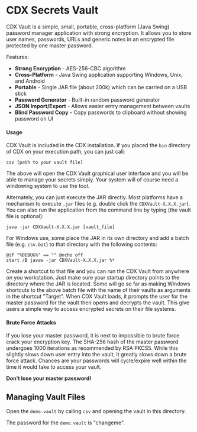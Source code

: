 # CDX Secrets Vault

CDX Vault is a simple, small, portable, cross-platform (Java Swing) password manager application with strong encryption. It allows you to store user names, passwords, URLs and generic notes in an encrypted file protected by one master password.

Features:

- **Strong Encryption** - AES-256-CBC algorithm
- **Cross-Platform** - Java Swing application supporting Windows, Unix, and Android
- **Portable** - Single JAR file (about 200k) which can be carried on a USB stick
- **Password Generator** - Built-in random password generator
- **JSON Import/Export** - Allows easier entry management between vaults
- **Blind Password Copy** - Copy passwords to clipboard without showing password on UI

#### Usage

CDX Vault is included in the CDX installation.  If you placed the `bin` directory of CDX on your execution path, you can just call:

```
csv [path to your vault file]
```

The above will open the CDX Vault graphical user interface and you will be able to manage your secrets simply. Your system will of course need a windowing system to use the tool.

Alternately, you can just execute the JAR directly. Most platforms have a mechanism to execute `.jar` files (e.g. double click the `CDXVault-X.X.X.jar`). You can also run the application from the command line by typing (the vault file is optional):

```
java -jar CDXVault-X.X.X.jar [vault_file]
```

For Windows use, some place the JAR in its own directory and add a batch file (e.g. `csv.bat`) to that directory with the following contents:

```
@if "%DEBUG%" == "" @echo off
start /B javaw -jar CDXVault-X.X.X.jar %*
```

Create a shortcut to that file and you can run the CDX Vault from anywhere on you workstation. Just make sure your startup directory points to the directory where the JAR is located. Some will go so far as making Windows shortcuts to the above batch file with the name of their vaults as arguments in the shortcut "Target". When CDX Vault loads, it prompts the user for the master password for the vault then opens and decrypts the vault. This give users a simple way to access encrypted secrets on their file systems.

#### Brute Force Attacks

If you lose your master password, it is next to impossible to brute force crack your encryption key. The SHA-256 hash of the master password undergoes 1000 iterations as recommended by RSA PKCS5. While this slightly slows down user entry into the vault, it greatly slows down a brute force attack. Chances are your passwords will cycle/expire well within the time it would take to access your vault.

**Don't lose your master password!**

## Managing Vault Files

Open the `demo.vault` by calling `csv` and opening the vault in this directory. 

The password for the `demo.vault` is "changeme".

